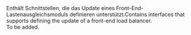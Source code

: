 <Namespace Name="Microsoft.Azure.Management.Network.Fluent.HasFrontend.UpdateDefinition">
  <Docs>
    <summary><span data-ttu-id="65035-101">Enthält Schnittstellen, die das Update eines Front-End-Lastenausgleichsmoduls definieren unterstützt.</span><span class="sxs-lookup"><span data-stu-id="65035-101">Contains interfaces that supports defining the update of a front-end load balancer.</span></span></summary> 
    <remarks>To be added.</remarks>
  </Docs>
</Namespace>
